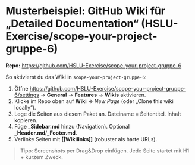 # Musterbeispiel: GitHub Wiki für „Detailed Documentation“ (HSLU-Exercise/scope-your-project-gruppe-6)

**Repo:** https://github.com/HSLU-Exercise/scope-your-project-gruppe-6

So aktivierst du das Wiki in `scope-your-project-gruppe-6`:
1. Öffne https://github.com/HSLU-Exercise/scope-your-project-gruppe-6/settings → **General** → **Features** → **Wikis** aktivieren.
2. Klicke im Repo oben auf **Wiki** → *New Page* (oder „Clone this wiki locally“).
3. Lege die Seiten aus diesem Paket an. Dateiname = Seitentitel. Inhalt kopieren.
4. Füge **_Sidebar.md** hinzu (Navigation). Optional **_Header.md**/**_Footer.md**.
5. Verlinke Seiten mit **[[Wikilinks]]** (robuster als harte URLs).

> Tipp: Screenshots per Drag&Drop einfügen. Jede Seite startet mit H1 + kurzem Zweck.
